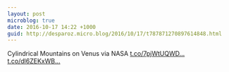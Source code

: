 ```yaml
---
layout: post
microblog: true
date: 2016-10-17 14:22 +1000
guid: http://desparoz.micro.blog/2016/10/17/t787871270897614848.html
---
```

Cylindrical Mountains on Venus  via NASA [t.co/7pjWtUQWD...](https://t.co/7pjWtUQWDD) [t.co/dl6ZEKxWB...](https://t.co/dl6ZEKxWBc)
